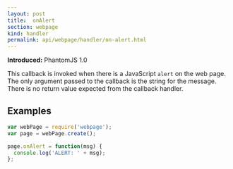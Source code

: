 ```yaml
---
layout: post
title:  onAlert
section: webpage
kind: handler
permalink: api/webpage/handler/on-alert.html
---
```


**Introduced:** PhantomJS 1.0

This callback is invoked when there is a JavaScript `alert` on the web page. The only argument passed to the callback is the string for the message. There is no return value expected from the callback handler.

## Examples

```javascript
var webPage = require('webpage');
var page = webPage.create();

page.onAlert = function(msg) {
  console.log('ALERT: ' + msg);
};
```








